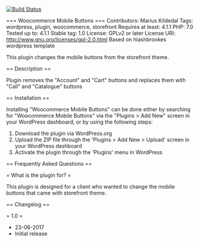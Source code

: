 [![Build Status](https://travis-ci.org/Drivez/WP_woocommerce_mobile_buttons.svg?branch=master)](https://travis-ci.org/Drivez/WP_woocommerce_mobile_buttons)

=== Woocommerce Mobile Buttons ===
Contributors: Marius Kildedal
Tags: wordpress, plugin, woocommerce, storefront
Requires at least: 4.1.1 PHP: 7.0
Tested up to: 4.1.1
Stable tag: 1.0
License: GPLv2 or later
License URI: http://www.gnu.org/licenses/gpl-2.0.html
Based on hlashbrookes wordpress template

This plugin changes the mobile buttons from the storefront theme.

== Description ==

Plugin removes the "Account" and "Cart" buttons and replaces them with "Call" and "Catalogue" buttons

== Installation ==

Installing "Woocommerce Mobile Buttons" can be done either by searching for "Woocommerce Mobile Buttons" via the "Plugins > Add New" screen in your WordPress dashboard, or by using the following steps:

1. Download the plugin via WordPress.org
1. Upload the ZIP file through the 'Plugins > Add New > Upload' screen in your WordPress dashboard
1. Activate the plugin through the 'Plugins' menu in WordPress


== Frequently Asked Questions ==

= What is the plugin for? =

This plugin is designed for a client who wanted to change the mobile buttons that came with storefront theme.

== Changelog ==

= 1.0 =
* 23-06-2017
* Initial release
